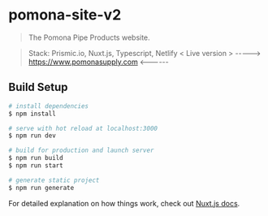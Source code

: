 # pomona-site-v2

> The Pomona Pipe Products website.

> Stack: Prismic.io, Nuxt.js, Typescript, Netlify 
               < Live version >
-----> https://www.pomonasupply.com <------

## Build Setup

```bash
# install dependencies
$ npm install

# serve with hot reload at localhost:3000
$ npm run dev

# build for production and launch server
$ npm run build
$ npm run start

# generate static project
$ npm run generate
```

For detailed explanation on how things work, check out [Nuxt.js docs](https://nuxtjs.org).
